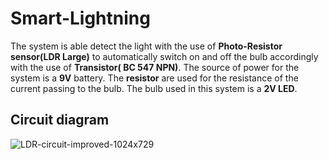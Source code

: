 # Smart-Lightning
The system is able detect the light with the use of **Photo-Resistor sensor(LDR Large)** to automatically switch on and off the bulb accordingly with the use of **Transistor( BC 547 NPN)**. The source of power for the system is a **9V** battery. The **resistor** are used for the resistance of the current passing to the bulb. The bulb used in this system is a **2V LED**.
## Circuit diagram
![LDR-circuit-improved-1024x729](https://github.com/user-attachments/assets/47bca912-55f8-4fad-9b53-d284fe6b6c6e)

